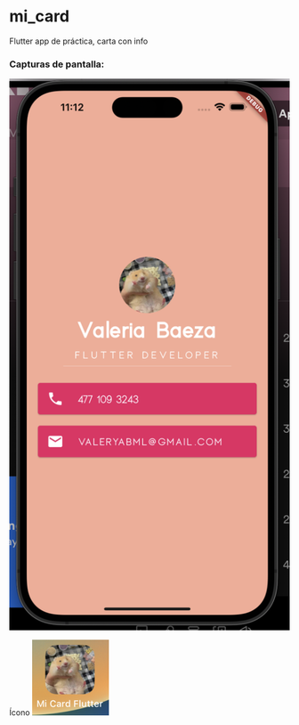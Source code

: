 # mi_card
Flutter app de práctica, carta con info 

### Capturas de pantalla:

![Captura 1](/capturas/1.png)

Ícono
![Captura 2](capturas/2.png)
